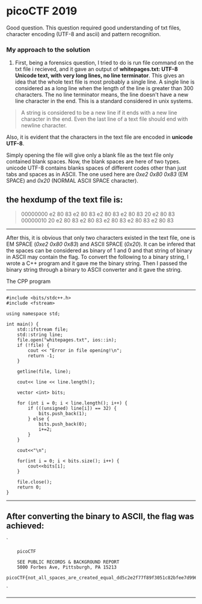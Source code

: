 # picoCTF 2019

Good question. This question required good understanding of txt files, character encoding (UTF-8 and ascii) and pattern recognition.

### My approach to the solution

1. First, being a forensics question, I tried to do is run file command on the txt file i recieved, and it gave an output of **whitepages.txt: UTF-8 Unicode text, with very long lines, no line terminator**. This gives an idea that the whole text file is most probably a single line. A single line is considered as a long line when the length of the line is greater than 300 characters. The no line terminator means, the line doesn't have a new line character in the end. This is a standard considered in unix systems.

> A string is considered to be a new line if it ends with a new line character in the end. Even the last line of a text file should end with newline character.

Also, it is evident that the characters in the text file are encoded in **unicode UTF-8**.

Simply opening the file will give only a blank file as the text file only contained blank spaces. Now, the blank spaces are here of two types. unicode UTF-8 contains blanks spaces of different codes other than just tabs and spaces as in ASCII. The one used here are _0xe2 0x80 0x83_ (EM SPACE) and _0x20_ (NORMAL ASCII SPACE character).

the hexdump of the text file is:
---

> 00000000  e2 80 83 e2 80 83 e2 80  83 e2 80 83 20 e2 80 83\
> 00000010  20 e2 80 83 e2 80 83 e2  80 83 e2 80 83 e2 80 83

---

After this, it is obvious that only two characters existed in the text file, one is EM SPACE (_0xe2 0x80 0x83_) and ASCII SPACE (_0x20_). It can be infered that the spaces can be considered as binary of 1 and 0 and that string of binary in ASCII may contain the flag. To convert the following to a binary string, I wrote a C++ program and it gave me the binary string. Then I passed the binary string through a binary to ASCII converter and it gave the string.

The CPP program

---

```
#include <bits/stdc++.h>
#include <fstream>

using namespace std;

int main() {
    std::ifstream file;
    std::string line;
    file.open("whitepages.txt", ios::in);
    if (!file) {
        cout << "Error in file opening!\n";
        return -1;
    }

    getline(file, line);

    cout<< line << line.length();

    vector <int> bits;

    for (int i = 0; i < line.length(); i++) {
        if (((unsigned) line[i]) == 32) {
            bits.push_back(1);
        } else {
            bits.push_back(0);
            i+=2;
        }
    }

    cout<<"\n";

    for(int i = 0; i < bits.size(); i++) {
        cout<<bits[i];
    }

    file.close();
    return 0;
}

```

---

After converting the binary to ASCII, the flag was achieved:
---

`

		picoCTF

		SEE PUBLIC RECORDS & BACKGROUND REPORT
		5000 Forbes Ave, Pittsburgh, PA 15213
		picoCTF{not_all_spaces_are_created_equal_dd5c2e2f77f89f3051c82bfee7d996ef}
`

---
